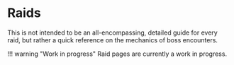 # Raids

This is not intended to be an all-encompassing, detailed guide for every raid, but rather a quick reference on the mechanics of boss encounters.

!!! warning "Work in progress"
    Raid pages are currently a work in progress.
